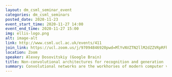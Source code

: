 ```yaml
---
layout: dm_csml_seminar_event
categories: dm_csml_seminars
posted_date: 2020-11-23
event_start_time: 2020-11-27 14:00
event_end_time: 2020-11-27 15:00
img: ellis-logo.png
alt: image-alt
link: http://www.csml.ucl.ac.uk/events/411
join_link: https://ucl.zoom.us/j/97094846920pwd=MlYvNVZTN2llM2dZZVRpRFh5a1JHZz09
location: Zoom
speaker: Alexey Dosovitskiy (Google Brain)
title: Non-convolutional architectures for recognition and generation
summary: Convolutional networks are the workhorses of modern computer vision, thanks to their efficiency on hardware accelerators and the inductive biases suitable for processing and generating images. However,  ConvNets distribute compute uniformly across the input, which makes them convenient to implement and train, but can be extremely computationally inefficient, especially on high-dimensional inputs such as video or 3D data. Moreover, representations extracted by ConvNets lack interpretability and systematic generalization. In this talk, I will present our recent work towards models that aim to avoid these shortcomings by respecting the sparse structure of the real world. On the image recognition front, we are investigating two directions; 1) architectures for learning object-centric representations either with or without supervision (Slot Attention); 2) large-scale non-convolutional models applied to real-world image recognition tasks (Vision Transformer . For image generation, we scale a recent implicit-3D-based neural rendering approach, Neural Radiance Fields, from controlled small-scale datasets to noisy large-scale real-world data (NeRF in the Wild).
---
```




